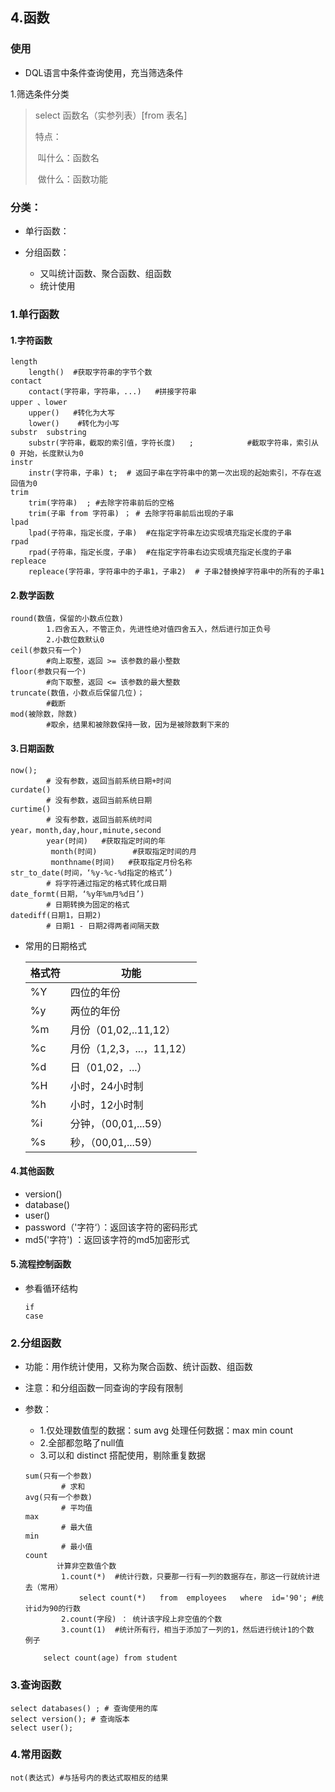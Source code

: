 

## 4.函数

### 使用

*   DQL语言中条件查询使用，充当筛选条件

1.筛选条件分类

> select 函数名（实参列表）[from 表名]
>
> 特点：
>
> ​		叫什么：函数名
>
> ​		做什么：函数功能

### 分类：

*   单行函数：

*   分组函数：
    *   又叫统计函数、聚合函数、组函数
    *   统计使用

### 1.单行函数

#### 1.字符函数

```mysql
length
	length()  #获取字符串的字节个数
contact
	contact(字符串，字符串，...)   #拼接字符串
upper 、lower
	upper()   #转化为大写
	lower()    #转化为小写
substr  substring
	substr(字符串，截取的索引值，字符长度)   ;            #截取字符串，索引从 0 开始，长度默认为0
instr
	instr(字符串，子串) t;  # 返回子串在字符串中的第一次出现的起始索引，不存在返回值为0
trim
	trim(字符串)  ; #去除字符串前后的空格
	trim(子串 from 字符串) ； # 去除字符串前后出现的子串
lpad
	lpad(子符串，指定长度，子串)  #在指定字符串左边实现填充指定长度的子串
rpad
	rpad(子符串，指定长度，子串)  #在指定字符串右边实现填充指定长度的子串
repleace
	repleace(字符串，字符串中的子串1，子串2)  # 子串2替换掉字符串中的所有的子串1
```

#### 2.数学函数

```mysql
round(数值，保留的小数点位数)  
        1.四舍五入，不管正负，先进性绝对值四舍五入，然后进行加正负号
        2.小数位数默认0
ceil(参数只有一个)   
		#向上取整，返回 >= 该参数的最小整数
floor(参数只有一个)   
		#向下取整，返回 <= 该参数的最大整数
truncate(数值，小数点后保留几位)； 
		#截断
mod(被除数，除数)    
		#取余，结果和被除数保持一致，因为是被除数剩下来的
```

#### 3.日期函数

```mysql
now();   
		# 没有参数，返回当前系统日期+时间
curdate()  
		# 没有参数，返回当前系统日期
curtime()   
		# 没有参数，返回当前系统时间		
year，month,day,hour,minute,second
		year(时间)   #获取指定时间的年
         month(时间)        #获取指定时间的月
         monthname(时间)   #获取指定月份名称
str_to_date(时间，‘%y-%c-%d指定的格式’)  
		# 将字符通过指定的格式转化成日期
date_formt(日期，‘%y年%m月%d日’)  
		# 日期转换为固定的格式
datediff(日期1，日期2)  
		# 日期1 - 日期2得两者间隔天数
```

*   常用的日期格式

    | 格式符 | 功能                      |
    | ------ | ------------------------- |
    | %Y     | 四位的年份                |
    | %y     | 两位的年份                |
    | %m     | 月份（01,02,..11,12）     |
    | %c     | 月份（1,2,3，...，11,12） |
    | %d     | 日（01,02，...）          |
    | %H     | 小时，24小时制            |
    | %h     | 小时，12小时制            |
    | %i     | 分钟，（00,01,...59）     |
    | %s     | 秒，（00,01,...59）       |



#### 4.其他函数

* version()
* database()
* user()
* password（'字符‘）：返回该字符的密码形式
* md5('字符') ：返回该字符的md5加密形式



#### 5.流程控制函数 

*   参看循环结构

    ```mysql
    if
    case
    ```

### 2.分组函数

*   功能：用作统计使用，又称为聚合函数、统计函数、组函数

*   注意：和分组函数一同查询的字段有限制

*   参数：

    *   1.仅处理数值型的数据：sum avg   处理任何数据：max min count
    *   2.全部都忽略了null值
    *   3.可以和 distinct 搭配使用，剔除重复数据

    ```mysql
    sum(只有一个参数)    
    		# 求和
    avg(只有一个参数)  
    		# 平均值
    max
    		# 最大值
    min
    		# 最小值
    count
    	   计算非空数值个数
            1.count(*)  #统计行数，只要那一行有一列的数据存在，那这一行就统计进去（常用）
                select count(*)   from  employees   where  id='90'; #统计id为90的行数
            2.count(字段) ： 统计该字段上非空值的个数
            3.count(1)  #统计所有行，相当于添加了一列的1，然后进行统计1的个数
    例子
    
    	select count(age) from student 
    ```

### 3.查询函数

```mysql
select databases() ; # 查询使用的库
select version(); # 查询版本
select user();
```

### 4.常用函数

```mysql
not(表达式) #与括号内的表达式取相反的结果
```



